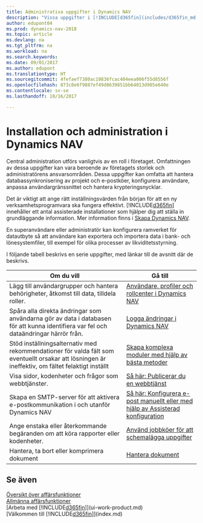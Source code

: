 ```yaml
---
title: Administrativa uppgifter i Dynamics NAV
description: "Vissa uppgifter i [!INCLUDE[d365fin](includes/d365fin_md.md)] kräver central administration och inställningar. Se vad de är och lär dig vad du ska göra."
author: edupont04
ms.prod: dynamics-nav-2018
ms.topic: article
ms.devlang: na
ms.tgt_pltfrm: na
ms.workload: na
ms.search.keywords: 
ms.date: 09/01/2017
ms.author: edupont
ms.translationtype: HT
ms.sourcegitcommit: 4fefaef7380ac10836fcac404eea006f55d8556f
ms.openlocfilehash: 873c8e6f9887ef49d8639851bb64013d985e640e
ms.contentlocale: sv-se
ms.lasthandoff: 10/16/2017

---
```

# <a name="setup-and-administration-in-dynamics-nav"></a>Installation och administration i Dynamics NAV
Central administration utförs vanligtvis av en roll i företaget. Omfattningen av dessa uppgifter kan vara beroende av företagets storlek och administratörens ansvarsområden. Dessa uppgifter kan omfatta att hantera databassynkronisering av projekt och e-postköer, konfigurera användare, anpassa användargränssnittet och hantera krypteringsnycklar.  

Det är viktigt att ange rätt inställningsvärden från början för att en ny verksamhetsprogramvara ska fungera effektivt. [!INCLUDE[d365fin](includes/d365fin_md.md)] innehåller ett antal assisterade installationer som hjälper dig att ställa in grundläggande information. Mer information finns i [Skapa Dynamics NAV](setup.md).

<!--Whether you use [!INCLUDE[rim](../../includes/rim_md.md)] to implement setup values or you manually enter them in the new company, you can support your setup decisions with some general recommendations for selected setup fields that are known to potentially cause the solution to be inefficient if defined incorrectly.-->  

En superanvändare eller administratör kan konfigurera ramverket för datautbyte så att användare kan exportera och importera data i bank- och lönesystemfiler, till exempel för olika processer av likviditetsstyrning.  

I följande tabell beskrivs en serie uppgifter, med länkar till de avsnitt där de beskrivs.   

|**Om du vill**|**Gå till**|  
|------------|-------------|  
|Lägg till användargrupper och hantera behörigheter, åtkomst till data, tilldela roller.|[Användare, profiler och rollcenter i Dynamics NAV](admin-users-profiles-roles.md)|  
|Spåra alla direkta ändringar som användarna gör av data i databasen för att kunna identifiera var fel och dataändringar härrör från.|[Logga ändringar i Dynamics NAV](across-log-changes.md)|  
|Stöd inställningsalternativ med rekommendationer för valda fält som eventuellt orsakar att lösningen är ineffektiv, om fältet felaktigt inställt|[Skapa komplexa moduler med hjälp av bästa metoder](set-up-complex-application-areas-using-best-practices.md)|  
|Visa sidor, kodenheter och frågor som webbtjänster.|[Så här: Publicerar du en webbtjänst](across-how-publish-web-service.md)|  
|Skapa en SMTP-server för att aktivera e-postkommunikation i och utanför Dynamics NAV| [Så här: Konfigurera e-post manuellt eller med hjälp av Assisterad konfiguration](madeira-how-setup-email.md)|  
|Ange enstaka eller återkommande begäranden om att köra rapporter eller kodenheter.|[Använd jobbköer för att schemalägga uppgifter](admin-job-queues-schedule-tasks.md)|  
|Hantera, ta bort eller komprimera dokument|[Hantera dokument](admin-manage-documents.md)|  

## <a name="see-also"></a>Se även
[Översikt över affärsfunktioner](madeira-business-functionality.md)  
[Allmänna affärsfunktioner](ui-across-business-areas.md)  
[Arbeta med [!INCLUDE[d365fin](includes/d365fin_md.md)]](ui-work-product.md)  
[Välkommen till [!INCLUDE[d365fin](includes/d365fin_md.md)]](index.md)  

